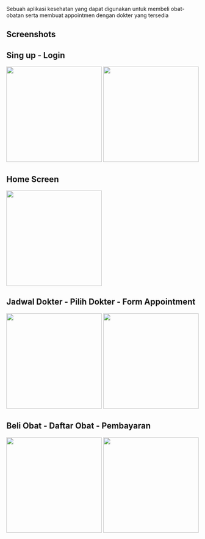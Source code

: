 Sebuah aplikasi kesehatan yang dapat digunakan untuk membeli obat-obatan serta membuat appointmen dengan dokter yang tersedia

## Screenshots

## Sing up - Login
<img src = "https://github.com/ananta22/App-potekUASPPB/assets/128181972/8bf7238a-c03c-402f-8623-bdcae18440df" width = 250>
<img src = "https://github.com/ananta22/App-potekUASPPB/assets/128181972/870d45ee-b3ce-4e61-a906-aad10fdecfbe" width = 250>

## Home Screen
<img src = "https://github.com/ananta22/App-potekUASPPB/assets/128181972/dbd09b20-15c5-4e3c-90eb-acb4bd2477c6" width = 250>

## Jadwal Dokter - Pilih Dokter - Form Appointment
<img src = "https://github.com/ananta22/App-potekUASPPB/assets/128181972/4c4572f9-8ae2-4fd7-9a30-630b7d7a0ddb" width = 250>
<img src = "https://github.com/ananta22/App-potekUASPPB/assets/128181972/8462c2e5-4958-49e1-a266-865bd0ae6324" width = 250>

## Beli Obat - Daftar Obat - Pembayaran
<img src = "https://github.com/ananta22/App-potekUASPPB/assets/128181972/2c4c8d86-a1e4-44fd-a375-c3e5eb69735f" width = 250>
<img src = "https://github.com/ananta22/App-potekUASPPB/assets/128181972/13f3375b-a717-4862-bc97-e3751339483b" width = 250>
